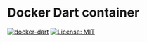 # Docker Dart container


[![docker-dart](https://img.shields.io/badge/spy86-dart-blue.svg)](https://cloud.docker.com/repository/docker/spy86/dart) [![License: MIT](https://img.shields.io/badge/License-MIT-yellow.svg)](https://opensource.org/licenses/MIT)
